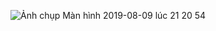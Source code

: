 ![Ảnh chụp Màn hình 2019-08-09 lúc 21 20 54](https://user-images.githubusercontent.com/31425542/62787041-0a577f80-baee-11e9-8efd-0df861fc61da.png)
